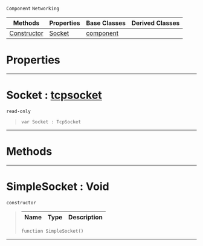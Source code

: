  `Component` `Networking`



|Methods|Properties|Base Classes|Derived Classes|
|---|---|---|---|
|[ Constructor](https://plasmaengine.github.io/PlasmaDocs/Plasma1/C++/code_reference/class_reference/simplesocket.markdown#simplesocket-void)|[ Socket](https://plasmaengine.github.io/PlasmaDocs/Plasma1/C++/code_reference/class_reference/simplesocket.markdown#socket-plasma-engine-docum)|[component](https://plasmaengine.github.io/PlasmaDocs/Plasma1/C++/code_reference/class_reference/component.markdown)| |


 #  Properties


---  
 #  Socket : [tcpsocket](https://plasmaengine.github.io/PlasmaDocs/Plasma1/C++/code_reference/class_reference/tcpsocket.markdown)

 `read-only`

> 
> ``` lang=cpp, name=Lightning
> var Socket : TcpSocket


---  
 #  Methods


---  
 #  SimpleSocket : Void

 `constructor`

> 
> |Name|Type|Description|
> |---|---|---|
> ``` lang=cpp, name=Lightning
> function SimpleSocket()
> ``` 


---  
 

 